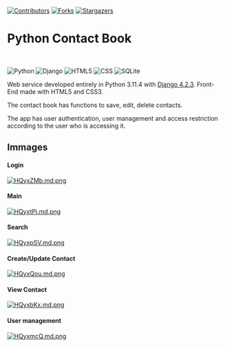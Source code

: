 [![Contributors][contributors-shield]][contributors-url]
[![Forks][forks-shield]][forks-url]
[![Stargazers][stars-shield]][stars-url]

<h1>Python Contact Book</h1>
<br>

![Python](https://img.shields.io/badge/python-3670A0?style=for-the-badge&logo=python&logoColor=ffdd54)
![Django](https://img.shields.io/badge/django-%23092E20.svg?style=for-the-badge&logo=django&logoColor=white)
![HTML5](https://img.shields.io/badge/HTML5-E34F26?style=for-the-badge&logo=html5&logoColor=white)
![CSS](https://img.shields.io/badge/CSS3-1572B6?style=for-the-badge&logo=css3&logoColor=white)
![SQLite](https://img.shields.io/badge/sqlite-%2307405e.svg?style=for-the-badge&logo=sqlite&logoColor=white)


Web service developed entirely in Python 3.11.4 with [Django 4.2.3](https://www.djangoproject.com/). Front-End made with HTML5 and CSS3.

The contact book has functions to save, edit, delete contacts.

The app has user authentication, user management and access restriction according to the user who is accessing it.

## Immages
<h4>Login</h4>
<div class="align-center">
  <a href="https://freeimage.host/i/HQyxZMb"><img src="https://iili.io/HQyxZMb.md.png" alt="HQyxZMb.md.png" border="0"></a>
</div>

<h4>Main</h4>
<div class="align-center">
  <a href="https://freeimage.host/i/HQyxtPj"><img src="https://iili.io/HQyxtPj.md.png" alt="HQyxtPj.md.png" border="0"></a>
</div>

<h4>Search</h4>
<div class="align-center">
  <a href="https://freeimage.host/i/HQyxpSV"><img src="https://iili.io/HQyxpSV.md.png" alt="HQyxpSV.md.png" border="0"></a>
</div>

<h4>Create/Update Contact</h4>
<div class="align-center">
  <a href="https://freeimage.host/i/HQyxQou"><img src="https://iili.io/HQyxQou.md.png" alt="HQyxQou.md.png" border="0"></a>
</div>

<h4>View Contact</h4>
<div class="align-center">
  <a href="https://freeimage.host/i/HQyxbKx"><img src="https://iili.io/HQyxbKx.md.png" alt="HQyxbKx.md.png" border="0"></a>
</div>

<h4>User management</h4>
<div class="align-center">
  <a href="https://freeimage.host/i/HQyxmcQ"><img src="https://iili.io/HQyxmcQ.md.png" alt="HQyxmcQ.md.png" border="0"></a>
</div>

<!-- MARKDOWN LINKS & IMAGES -->
<!-- https://www.markdownguide.org/basic-syntax/#reference-style-links -->
[contributors-shield]: https://img.shields.io/github/contributors/RuanGemmer/Contact_Book.svg?style=for-the-badge
[contributors-url]: https://github.com/RuanGemmer/Contact_Book/graphs/contributors
[forks-shield]: https://img.shields.io/github/forks/RuanGemmer/Contact_Book.svg?style=for-the-badge
[forks-url]: https://github.com/RuanGemmer/Contact_Book/network/members
[stars-shield]: https://img.shields.io/github/stars/RuanGemmer/Contact_Book.svg?style=for-the-badge
[stars-url]: https://github.com/RuanGemmer/Contact_Book/stargazers
